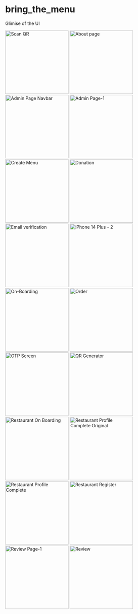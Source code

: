 # bring_the_menu

 Glimise of the UI

<img src="https://github.com/m0hit-kumar/Bring-The-Menu/assets/60257288/001119ca-3a54-4702-af96-7a9a15f54883" alt="Scan QR" width="200">
<img src="https://github.com/m0hit-kumar/Bring-The-Menu/assets/60257288/7e4e5a82-34f7-4ef7-93cd-c4ebe6a9d103" alt="About page" width="200">
<img src="https://github.com/m0hit-kumar/Bring-The-Menu/assets/60257288/410a435d-5a7e-4e42-bcf7-a749f2ecb10b" alt="Admin Page Navbar" width="200">
<img src="https://github.com/m0hit-kumar/Bring-The-Menu/assets/60257288/7d49fc40-8732-423b-9c1a-f908332d9a0c" alt="Admin Page-1" width="200">
<img src="https://github.com/m0hit-kumar/Bring-The-Menu/assets/60257288/b3e03ced-fa53-4428-bd26-ccdbfddbc9f9" alt="Create Menu" width="200">
<img src="https://github.com/m0hit-kumar/Bring-The-Menu/assets/60257288/72c5affd-2f56-487d-b71e-b90f85edc880" alt="Donation" width="200">
<img src="https://github.com/m0hit-kumar/Bring-The-Menu/assets/60257288/4cc75296-cf8f-4b22-9360-fd891ffd12a5" alt="Email verification" width="200">
 <img src="https://github.com/m0hit-kumar/Bring-The-Menu/assets/60257288/40e191ee-b76d-4392-8bb9-533a04ecb0a7" alt="iPhone 14 Plus - 2" width="200">
<img src="https://github.com/m0hit-kumar/Bring-The-Menu/assets/60257288/3b849fba-4b5b-4039-9e6a-bc627c45de8d" alt="On-Boarding" width="200">
<img src="https://github.com/m0hit-kumar/Bring-The-Menu/assets/60257288/a8d58fd7-af7d-4dd6-861d-a532a2f63ed1" alt="Order" width="200">
<img src="https://github.com/m0hit-kumar/Bring-The-Menu/assets/60257288/dcab7115-e091-4b38-ba9e-a47433014745" alt="OTP Screen" width="200">
<img src="https://github.com/m0hit-kumar/Bring-The-Menu/assets/60257288/e44845a4-1a7c-477e-8e38-2b510421550e" alt="QR Generator" width="200">
<img src="https://github.com/m0hit-kumar/Bring-The-Menu/assets/60257288/b3b6397f-7eaf-4b75-a87b-9ed77e42167e" alt="Restaurant On Boarding" width="200">
<img src="https://github.com/m0hit-kumar/Bring-The-Menu/assets/60257288/709877c6-2c94-4447-9b9f-dfe436410f96" alt="Restaurant Profile Complete Original" width="200">
<img src="https://github.com/m0hit-kumar/Bring-The-Menu/assets/60257288/4e347a0f-63a0-427c-9413-063e8b47e347" alt="Restaurant Profile Complete" width="200">
<img src="https://github.com/m0hit-kumar/Bring-The-Menu/assets/60257288/5b2cd1ee-1b0f-416d-a374-b4772cc49536" alt="Restaurant Register" width="200">
 <img src="https://github.com/m0hit-kumar/Bring-The-Menu/assets/60257288/f6d7b763-33bb-489e-a8f9-001016bdfa40" alt="Review Page-1" width="200">
<img src="https://github.com/m0hit-kumar/Bring-The-Menu/assets/60257288/bce2f94c-a2a3-4aff-9970-99ac333b4d15" alt="Review" width="200">
